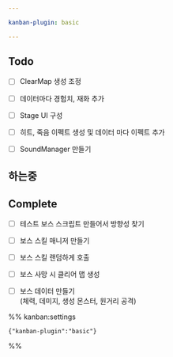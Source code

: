 ```yaml
---

kanban-plugin: basic

---
```


## Todo

- [ ] ClearMap 생성 조정
- [ ] 데이터마다 경험치, 재화 추가
- [ ] Stage UI 구성
- [ ] 히트, 죽음 이펙트 생성 및 데이터 마다 이펙트 추가
- [ ] SoundManager 만들기


## 하는중



## Complete

- [ ] 테스트 보스 스크립트 만들어서 방향성 찾기
- [ ] 보스 스킬 매니저 만들기
- [ ] 보스 스킬 랜덤하게 호출
- [ ] 보스 사망 시 클리어 맵 생성
- [ ] 보스 데이터 만들기<br>(체력, 데미지, 생성 몬스터, 원거리 공격)




%% kanban:settings
```
{"kanban-plugin":"basic"}
```
%%